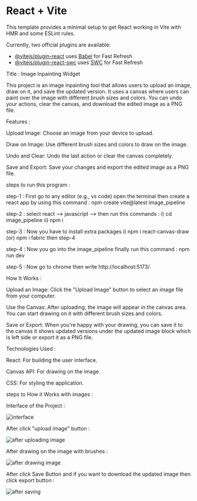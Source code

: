 # React + Vite

This template provides a minimal setup to get React working in Vite with HMR and some ESLint rules.

Currently, two official plugins are available:

- [@vitejs/plugin-react](https://github.com/vitejs/vite-plugin-react/blob/main/packages/plugin-react/README.md) uses [Babel](https://babeljs.io/) for Fast Refresh
- [@vitejs/plugin-react-swc](https://github.com/vitejs/vite-plugin-react-swc) uses [SWC](https://swc.rs/) for Fast Refresh


Title : Image Inpainting Widget

This project is an image inpainting tool that allows users to upload an image, draw on it, and save the updated version. It uses a canvas where users can paint over the image with different brush sizes and colors. You can undo your actions, clear the canvas, and download the edited image as a PNG file.


Features : 

Upload Image: Choose an image from your device to upload.

Draw on Image: Use different brush sizes and colors to draw on the image.

Undo and Clear: Undo the last action or clear the canvas completely.

Save and Export: Save your changes and export the edited image as a PNG file.


steps to run this program :

step-1 : First go to any editor (e.g., vs code) open the terminal then create a react app by using this command : npm create vite@latest image_pipeline

step-2 : select react --> javascript --> then run this commands : i) cd image_pipeline ii) npm i 

step-3 : Now you have to install extra packages i) npm i react-canvas-draw (or) npm i fabric then step-4

step-4 : Now you go into the image_pipeline finally run this command : npm run dev

step-5 : Now go to chrome then write http://localhost:5173/



How It Works : 

Upload an Image: Click the "Upload Image" button to select an image file from your computer.

Use the Canvas: After uploading, the image will appear in the canvas area. You can start drawing on it with different brush sizes and colors.

Save or Export: When you're happy with your drawing, you can save it to the canvas it shows updated versions under the updated image block which is left side or export it as a PNG file.


Technologies Used : 

React: For building the user interface.

Canvas API: For drawing on the image.

CSS: For styling the application.


steps to How it Works with images : 

Interface of the Project : 

![interface](https://github.com/user-attachments/assets/83cc5291-58a4-490f-a144-fe445dd89fdb)

After click "upload image" button :

![after uploading image](https://github.com/user-attachments/assets/dd0989ec-c315-4f11-87bd-56b6964bb78b)

After drawing on the image with brushes : 

![after drawing image](https://github.com/user-attachments/assets/db6a174b-85e8-4ddd-9b8d-ec6cb5745238)

After click Save Button and if you want to download the updated image then click export button :

![after saving](https://github.com/user-attachments/assets/8cbd2dc1-0fb3-47c9-8b8d-ff696c7b912d)


